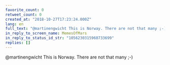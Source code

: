 ```yaml
---
favorite_count: 0
retweet_count: 0
created_at: "2018-10-27T17:23:24.000Z"
lang: en
full_text: "@martinengwicht This is Norway. There are not that many ;-)"
in_reply_to_screen_name: MemesOfMars
in_reply_to_status_id_str: "1056230315960733699"
replies: []
---
```


@martinengwicht This is Norway. There are not that many ;-)
